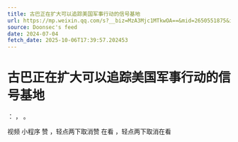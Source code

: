 ```yaml
---
title: 古巴正在扩大可以追踪美国军事行动的信号基地
url: https://mp.weixin.qq.com/s?__biz=MzA3Mjc1MTkwOA==&mid=2650551875&idx=1&sn=8cbf7e9fff7be34479da8dc29fade237
source: Doonsec's feed
date: 2024-07-04
fetch_date: 2025-10-06T17:39:57.202453
---
```


# 古巴正在扩大可以追踪美国军事行动的信号基地

：
，
。

视频
小程序
赞
，轻点两下取消赞
在看
，轻点两下取消在看
